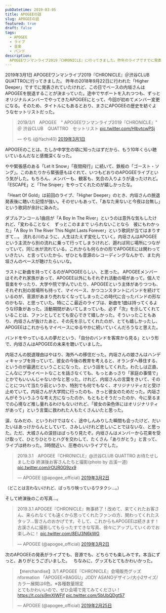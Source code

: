 ```yaml
---
pubDatetime: 2019-03-05
title: APOGEEの話
slug: APOGEEの話
featured: true
draft: false
tags:
  - APOGEE
  - ライブ
  - 音楽
  - バンド
description:
  APOGEEワンマンライブ2019『CHRONICLE』に行ってきました。昨年のライブですでに発表されていたけれど、この日でベースの内垣さんはAPOGEEを脱退することが決まっていた。そのため、タイトルにもあるとおり、まさにAPOGEEの歴史を紡ぐようなセットリストだった。
---
```

2019年3月1日 APOGEEワンマンライブ2019『CHRONICLE』＠渋谷CLUB QUATTROに行ってきました。 昨年の2018年9月22日に行われた「Higher Deeper」ですでに発表されていたけれど、この日でベースの内垣さんはAPOGEEを脱退することが決まっていた。途中でサポートを入れつつも、ずっとオリジナルメンバーでやってきたAPOGEEにとって、今回が初めてメンバー変更になる。そのため、タイトルにもあるとおり、まさにAPOGEEの歴史を紡ぐようなセットリストだった。
<blockquote class="twitter-tweet" data-lang="ja"> <p dir="ltr" lang="ja">2019/3/1　APOGEE　" APOGEEワンマンライブ2019『CHRONICLE』"　＠ 渋谷CLUB　QUATTRO　セットリスト <a href="https://t.co/HIbvtcwPSj">pic.twitter.com/HIbvtcwPSj</a></p> — やち (@Yachi40) <a href="https://twitter.com/Yachi40/status/1101511202503458817?ref_src=twsrc%5Etfw">2019年3月1日</a></blockquote> <script async src="https://platform.twitter.com/widgets.js" charset="utf-8"></script> 
APOGEEのことは、たしか中学生の頃に知ったはずだから、もう10年くらい聴いているんだなと感慨深くなった。

やや緊張感のある「Let It Snow」「夜間飛行」に続いて、鉄板の「ゴースト・ソング」。このあたりから緊張感もほぐれて、いつもどおりのAPOGEEライブという気がした。もちろん、メンバーも、観客も、気合の入りようが違ったけれど。「ESCAPE」と「The Sniper」をやってくれたのが嬉しかったな。

「Heart Of Gold」は前回のライブ、「Higher Deeper」のとき、内垣さんの脱退発表後に聴いた記憶が強い。そのせいもあって、「あなた来ないと今夜は台無し」という歌詞が余計に染みた。

ダブルアンコール1曲目が「A Boy In The River」というのは意外な気もしたけれど、「変わることなく　ずっとこのままで いられないことなら　彼にもわかった」「A Boy In The River This Night Lasts Forever」という歌詞が当てはまりすぎて…。
流れる川のように、人生はたえず変化していく。内垣さんはAPOGEEという主流から別の流れに乗って行ってしまうけれど、遡れば同じ場所につながっていて、同じ水が流れている。これからも何らかの形でAPOGEEには関わっていきたい、と言っていたから、ぜひとも音源のレコーディングなんかで、また内垣さんのベースが聴けたらいいな。

ラストに新曲を持ってくるのがAPOGEEらしい、と思った。
APOGEEメンバーはそれぞれ家族があって、APOGEE以外にもそれぞれ活動の場があって。個人で音楽をやったり、大学や院で学んでいたり、APOGEEという主体がありつつも、それぞれ別の居場所も持って、マイペース、かつコンスタントにバンドを続けているのが、音源があまり売れなくなってしまったこの時代に合ったバンドの形なのかもな、と思っていた。特にここ最近のライブは、新曲を1曲は持ってくるような印象があった。活動期間があいてしまっていも、必ず「次」を示してくれていることは、ファンとしてとても安心できて嬉しかった。そういったこともあり、内垣さんが抜けたあと、その先を示してくれたのが、とても嬉しかったし、APOGEEはこれからもマイペースにゆるやかに続いていくんだろうなと思えた。

バンドをやっている人の夢だという、「自分のバンドを客席から見る」という形で、内垣さんはAPOGEEの未来を聴いていました。

内垣さんの脱退理由はやはり、海外への移住だった。内垣さんの娘さんはハンディキャップを持っていて、彼女の今後の教育を考えると、オランダへ移住する、というのが最適だということになった、という話をしてくれた。わたしは正直、こんなにプライベートなことを話さなくても、もっとあっさり「家庭の事情で」とかでもいいんじゃないかなと思った。けれど、内垣さんの言葉をきいて、そのことについて当たり前というか、特別でも何でもなく、オリジナリティだと受け止めていて。内垣さんが大学院に行ったのも、きっと彼女のためだった。内垣さんがそういうふうな考え方になったのか、もともとそうだったのか、今に至るまでの心境など推し量れるわけもないけれど、「彼女の染色体にはオリジナリティがあって」という言葉に救われた人もたくさんいたと思った。

涙、なみだの、というわけではなく、途中しんみりした瞬間も会ったけど、だいたいはあっけからんとしていて、さみしいけれど悲しいことではないな、と思った。ただ、大城さんの涙目はばっちり見たぞ。内垣さんはメンバーから花束を受け取って、ひとりひとりとハグを交わして、たくさん「ありがとう」と言って、ライブは終わった。3時間近い、圧巻のいいライブでした。
<blockquote class="twitter-tweet" data-lang="ja"> <p dir="ltr" lang="ja">2019.3.1　APOGEE『CHRONICLE』@渋谷CLUB QUATTRO お待たせしました😋 終演後お客さんたちと撮影(photo by 古溪一道) <a href="https://t.co/rOUR0G9zx9">pic.twitter.com/rOUR0G9zx9</a></p> — APOGEE (@apogee_official) <a href="https://twitter.com/apogee_official/status/1101861379416317953?ref_src=twsrc%5Etfw">2019年3月2日</a></blockquote> <script async src="https://platform.twitter.com/widgets.js" charset="utf-8"></script>
<span style="font-size: 10pt;">（どことは言わないけれど、ばっちり映っているワタクシ…。）</span> 

そして終演後のこの写真…。
<blockquote class="twitter-tweet" data-lang="ja"><p lang="ja" dir="ltr">2019.3.1 APOGEE『CHRONICLE』無事終了！改めて、来てくれたお客さん、来られなくても遠くから思ってくれたファンの方、関わってくれたスタッフ…皆さんのおかげです。そして、これからもAPOGEEは続きます！古溪さんに撮影してもらったすてきな写真、徐々にアップしていくのでお楽しみに！ <a href="https://t.co/8EIJ3N6kWG">pic.twitter.com/8EIJ3N6kWG</a></p>&mdash; APOGEE (@apogee_official) <a href="https://twitter.com/apogee_official/status/1101698526373863425?ref_src=twsrc%5Etfw">2019年3月2日</a></blockquote> <script async src="https://platform.twitter.com/widgets.js" charset="utf-8"></script>

次のAPOGEEの発表がライブでも、音源でも、どちらでも楽しみです。本当にずっと、ありがとうございました。  &nbsp;  ちなみに、グッズもとてもかわいかった。
<blockquote class="twitter-tweet" data-lang="ja"><p lang="ja" dir="ltr">【merchandise】3/1 APOGEE『CHRONICLE』会場販売グッズnformation  「APOGEE×BAGGU」JODY ASANOデザイン/大小2サイズ/カラー展開は6色。※各種数量限定<br>とてもかわいいので、ぜひ会場で見てみてください！<a href="https://t.co/si9mXIWFjf">https://t.co/si9mXIWFjf</a> <a href="https://t.co/5bUbQDgtS7">pic.twitter.com/5bUbQDgtS7</a></p>&mdash; APOGEE (@apogee_official) <a href="https://twitter.com/apogee_official/status/1100032049019154433?ref_src=twsrc%5Etfw">2019年2月25日</a></blockquote> 